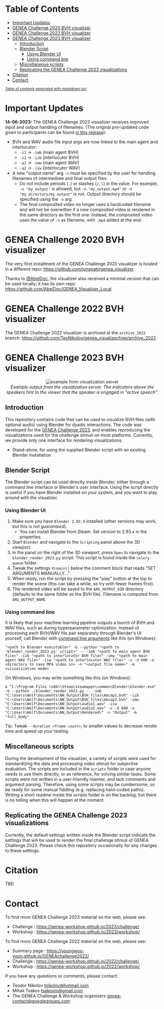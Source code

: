 # Table of Contents
- [Important Updates](#important-updates)
- [GENEA Challenge 2020 BVH visualizer](#genea-challenge-2020-bvh-visualizer)
- [GENEA Challenge 2022 BVH visualizer](#genea-challenge-2022-bvh-visualizer)
- [GENEA Challenge 2023 BVH visualizer](#genea-challenge-2023-bvh-visualizer)
  * [Introduction](#introduction)
  * [Blender Script](#blender-script)
    + [Using Blender UI](#using-blender-ui)
    + [Using command line](#using-command-line)
  * [Miscellaneous scripts](#miscellaneous-scripts)
  * [Replicating the GENEA Challenge 2023 visualizations](#replicating-the-genea-challenge-2023-visualizations)
- [Citation](#citation)
- [Contact](#contact)

<small><i><a href='http://ecotrust-canada.github.io/markdown-toc/'>Table of contents generated with markdown-toc</a></i></small>

# Important Updates
**14-06-2023:** The GENEA Challenge 2023 visualizer receives improved input and output handling of filenames. (The original pre-updated code given to participants can be found [in this release](https://github.com/TeoNikolov/genea_visualizer/releases/tag/genea2023_release_participants)):
- BVH and WAV audio file input args are now linked to the main agent and interlocutor:
  - `-i1` -> `-imb` (main agent BVH)
  - `-i2` -> `-iib` (interlocutor BVH)
  - `-a1` -> `-imw` (main agent WAV)
  - `-a2` -> `-iiw` (interlocutor WAV)
- A new "output name" arg `-n` must be specified by the user for handling filenames of intermediate and final output files:
  - Do not include periods (`.`) or slashes (`/`, `\`) in the value. For example, `-n "my_output"` is allowed, but `-n "my_output.mp4"` or `-n "my_directory/my_output"` is not. Output directory should be specified using the `-o` arg.
  - The final composited video no longer uses a hardcoded filename and will not be overwitten if a new composited video is rendered in the same directory as the first one. Instead, the composited video uses the value of `-n` as filename, with `.mp4` added at the end.

# GENEA Challenge 2020 BVH visualizer
The very first installment of the GENEA Challenge 2020 visualizer is hosted in a different repo: https://github.com/jonepatr/genea_visualizer

Thanks to [@AbelDoc](https://github.com/AbelDoc/), the visualizer also received a minimal version that can be used locally; it has its own repo: https://github.com/AbelDoc/GENEA_Visualiser_Local

# GENEA Challenge 2022 BVH visualizer
The GENEA Challenge 2022 visualizer is archived at the `archive_2022` branch: https://github.com/TeoNikolov/genea_visualizer/tree/archive_2022

# GENEA Challenge 2023 BVH visualizer
<p align="center">
  <img src="demo.gif" alt="example from visualization server">
  <br>
  <i>Example output from the visualization server. The indicators above the speakers hint to the viewer that the speaker is engaged in "active speech".</i>
</p>

## Introduction

This repository contains code that can be used to visualize BVH files (with optional audio) using Blender for dyadic interactions. The code was developed for the [GENEA Challenge 2023](https://genea-workshop.github.io/2023/challenge/), and enables reproducing the visualizations used for the challenge stimuli on most platforms. Currently, we provide only one interface for rendering visualizations:

- Stand-alone, for using the supplied Blender script with an existing Blender installation

## Blender Script

The Blender script can be used directly inside Blender, either through a command line interface or Blender's user interface. Using the script directly is useful if you have Blender installed on your system, and you want to play around with the visualizer.

### Using Blender UI

1. Make sure you have `Blender 2.93.9` installed (other versions may work, but this is *not guaranteed*).
   - You can install Blender from Steam. Set version to 2.93.x in the properties.
2. Start `Blender` and navigate to the `Scripting` panel above the 3D viewport.
3. In the panel on the right of the 3D viewport, press `Open` to navigate to the `blender_render_2023.py` script. This script is found inside the `celery-queue` folder.
4. Tweak the settings in `main()` below the comment block that reads "SET ARGUMENTS MANUALLY...".
5. When ready, run the script by pressing the "play" button at the top to render the scene (this can take a while, so try with fewer frames first).
6. The rendered video will be saved to the `ARG_OUTPUT_DIR` directory (defaults to the same folder as the BVH file). Filename is computed from `ARG_OUTPUT_NAME`.

### Using command line
It is likely that your machine learning pipeline outputs a bunch of BVH and WAV files, such as during hyperparameter optimization. Instead of processing each BVH/WAV file pair separately through Blender's UI yourself, call Blender with [command line arguments](https://docs.blender.org/manual/en/latest/advanced/command_line/arguments.html) like this (on Windows):

`"<path to Blender executable>" -b --python "<path to 'blender_render_2023.py' script>" -- -imb "<path to main agent BVH file>" -iib "<path to interlocutor BVH file>" -imw "<path to main agent WAV file>" -iiw "<path to interlocutor WAV file>" -v -d 600 -o <directory to save MP4 video in> -n "<output file name>" -m <visualization mode>`

On Windows, you may write something like this (on Windows):

`& "C:\Program Files (x86)\Steam\steamapps\common\Blender\blender.exe" -b --python ./blender_render_2023.py -- -imb "C:\Users\Wolf\Documents\NN_Output\BVH_files\mocap1.bvh" -iib "C:\Users\Wolf\Documents\NN_Output\BVH_files\mocap2.bvh" -imw "C:\Users\Wolf\Documents\NN_Output\audio1.wav" -iiw "C:\Users\Wolf\Documents\NN_Output\audio2.wav" -v -d 600 -o "C:\Users\Wolf\Documents\NN_Output\Rendered\" -n "Output" -m "full_body"`

Tip: Tweak `--duration <frame count>`, to smaller values to decrease render time and speed up your testing.

## Miscellaneous scripts
During the development of the visualizer, a variety of scripts were used for standardizing the data and processing video stimuli for subjective evaluation. The scripts are included in the `scripts` folder in case anyone needs to use them directly, or as reference, for solving similar tasks. Some scripts were not written in a user-friendly manner, and lack comments and argument parsing. Therefore, using some scripts may be cumbersome, so be ready for some manual fiddling (e.g. replacing hard-coded paths). Writing a short readme inside the scripts folder is on the backlog, but there is no telling when this will happen at the moment.

## Replicating the GENEA Challenge 2023 visualizations
Currently, the default settings written inside the Blender script indicate the settings that will be used to render the final challenge stimuli of GENEA Challenge 2023. Please check this repository occasionally for any changes to these settings.

# Citation
*TBD*

# Contact
To find more GENEA Challenge 2023 material on the web, please see:
* Challenge : https://genea-workshop.github.io/2023/challenge/
* Workshop : https://genea-workshop.github.io/2023/workshop/

To find more GENEA Challenge 2022 material on the web, please see:
* Summary page : https://youngwoo-yoon.github.io/GENEAchallenge2022/
* Challenge : https://genea-workshop.github.io/2022/challenge/
* Workshop : https://genea-workshop.github.io/2022/workshop/

If you have any questions or comments, please contact:
* Teodor Nikolov <tnikolov@hotmail.com>
* Mihail Tsakov <tsakovm@gmail.com>
* The GENEA Challenge & Workshop organisers <genea-contact@googlegroups.com>

